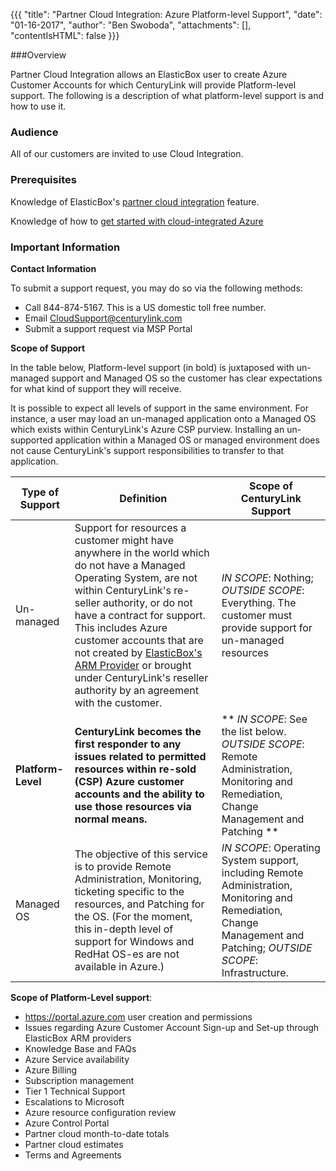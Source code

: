 {{{
  "title": "Partner Cloud Integration: Azure Platform-level Support",
  "date": "01-16-2017",
  "author": "Ben Swoboda",
  "attachments": [],
  "contentIsHTML": false
}}}

###Overview

Partner Cloud Integration allows an ElasticBox user to create Azure Customer Accounts for which CenturyLink will provide Platform-level support. The following is a description of what platform-level support is and how to use it.

### Audience

All of our customers are invited to use Cloud Integration.

### Prerequisites

Knowledge of ElasticBox's [partner cloud integration](../ElasticBox/partner-cloud-integration.md) feature.

Knowledge of how to [get started with cloud-integrated Azure](../ElasticBox/partner-cloud-integration-azure-new.md)

### Important Information

**Contact Information**

To submit a support request, you may do so via the following methods:

* Call 844-874-5167. This is a US domestic toll free number.
* Email CloudSupport@centurylink.com
* Submit a support request via MSP Portal

**Scope of Support**

In the table below, Platform-level support (in bold) is juxtaposed with un-managed support and Managed OS so the customer has clear expectations for what kind of support they will receive.

It is possible to expect all levels of support in the same environment. For instance, a user may load an un-managed application onto a Managed OS which exists within CenturyLink's Azure CSP purview. Installing an un-supported application within a Managed OS or managed environment does not cause CenturyLink's support responsibilities to transfer to that application.  

Type of Support | Definition | Scope of CenturyLink Support
--- | --- | ---
Un-managed | Support for resources a customer might have anywhere in the world which do not have a Managed Operating System, are not within CenturyLink's re-seller authority, or do not have a contract for support. This includes Azure customer accounts that are not created by [ElasticBox's ARM Provider](../elasticbox/partner-cloud-integration-azure-new.md) or brought under CenturyLink's reseller authority by an agreement with the customer. | *IN SCOPE*: Nothing; *OUTSIDE SCOPE*: Everything. The customer must provide support for un-managed resources
**Platform-Level** | **CenturyLink becomes the first responder to any issues related to permitted resources within re-sold (CSP) Azure customer accounts and the ability to use those resources via normal means.** | ** *IN SCOPE*: See the list below. *OUTSIDE SCOPE*: Remote Administration, Monitoring and Remediation, Change Management and Patching **
Managed OS | The objective of this service is to provide Remote Administration, Monitoring, ticketing specific to the resources, and Patching for the OS. (For the moment, this in-depth level of support for Windows and RedHat OS-es are not available in Azure.)|  *IN SCOPE*: Operating System support, including Remote Administration, Monitoring and Remediation, Change Management and Patching; *OUTSIDE SCOPE*: Infrastructure.

**Scope of Platform-Level support**:

  * https://portal.azure.com user creation and permissions
  * Issues regarding Azure Customer Account Sign-up and Set-up through ElasticBox ARM providers
  * Knowledge Base and FAQs
  * Azure Service availability
  * Azure Billing
  * Subscription management
  * Tier 1 Technical Support
  * Escalations to Microsoft
  * Azure resource configuration review
  * Azure Control Portal
  * Partner cloud month-to-date totals
  * Partner cloud estimates
  * Terms and Agreements
